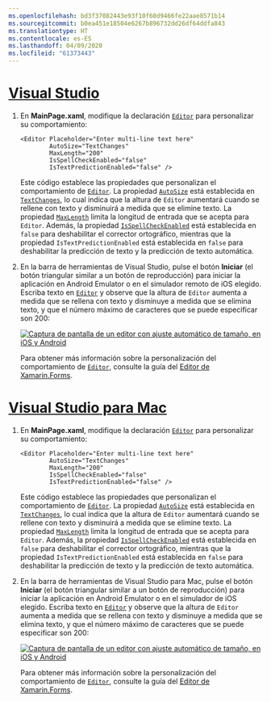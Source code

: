 ```yaml
---
ms.openlocfilehash: bd3f37082443e93f10f60d9466fe22aae8571b14
ms.sourcegitcommit: b0ea451e18504e6267b896732dd26df64ddfa843
ms.translationtype: HT
ms.contentlocale: es-ES
ms.lasthandoff: 04/09/2020
ms.locfileid: "61373443"
---
```

# <a name="visual-studio"></a>[Visual Studio](#tab/vswin)

1. En **MainPage.xaml**, modifique la declaración [`Editor`](xref:Xamarin.Forms.Editor) para personalizar su comportamiento:

    ```xaml
    <Editor Placeholder="Enter multi-line text here"
            AutoSize="TextChanges"
            MaxLength="200"
            IsSpellCheckEnabled="false"
            IsTextPredictionEnabled="false" />
    ```

    Este código establece las propiedades que personalizan el comportamiento de [`Editor`](xref:Xamarin.Forms.Editor). La propiedad [`AutoSize`](xref:Xamarin.Forms.Editor.AutoSize) está establecida en [`TextChanges`](xref:Xamarin.Forms.EditorAutoSizeOption.TextChanges), lo cual indica que la altura de `Editor` aumentará cuando se rellene con texto y disminuirá a medida que se elimine texto. La propiedad [`MaxLength`](xref:Xamarin.Forms.InputView.MaxLength) limita la longitud de entrada que se acepta para `Editor`. Además, la propiedad [`IsSpellCheckEnabled`](xref:Xamarin.Forms.InputView.IsSpellCheckEnabled) está establecida en `false` para deshabilitar el corrector ortográfico, mientras que la propiedad `IsTextPredictionEnabled` está establecida en `false` para deshabilitar la predicción de texto y la predicción de texto automática.

1. En la barra de herramientas de Visual Studio, pulse el botón **Iniciar** (el botón triangular similar a un botón de reproducción) para iniciar la aplicación en Android Emulator o en el simulador remoto de iOS elegido. Escriba texto en [`Editor`](xref:Xamarin.Forms.Entry) y observe que la altura de `Editor` aumenta a medida que se rellena con texto y disminuye a medida que se elimina texto, y que el número máximo de caracteres que se puede especificar son 200:

    [![Captura de pantalla de un editor con ajuste automático de tamaño, en iOS y Android](../images/customize-behavior.png "Editor con ajuste automático de tamaño")](../images/customize-behavior-large.png#lightbox "Editor con ajuste automático de tamaño")

    Para obtener más información sobre la personalización del comportamiento de [`Editor`](xref:Xamarin.Forms.Editor), consulte la guía del [Editor de Xamarin.Forms](~/xamarin-forms/user-interface/text/editor.md).

# <a name="visual-studio-for-mac"></a>[Visual Studio para Mac](#tab/vsmac)

1. En **MainPage.xaml**, modifique la declaración [`Editor`](xref:Xamarin.Forms.Editor) para personalizar su comportamiento:

    ```xaml
    <Editor Placeholder="Enter multi-line text here"
            AutoSize="TextChanges"
            MaxLength="200"
            IsSpellCheckEnabled="false"
            IsTextPredictionEnabled="false" />
    ```

    Este código establece las propiedades que personalizan el comportamiento de [`Editor`](xref:Xamarin.Forms.Editor). La propiedad [`AutoSize`](xref:Xamarin.Forms.Editor.AutoSize) está establecida en [`TextChanges`](xref:Xamarin.Forms.EditorAutoSizeOption.TextChanges), lo cual indica que la altura de `Editor` aumentará cuando se rellene con texto y disminuirá a medida que se elimine texto. La propiedad [`MaxLength`](xref:Xamarin.Forms.InputView.MaxLength) limita la longitud de entrada que se acepta para `Editor`. Además, la propiedad [`IsSpellCheckEnabled`](xref:Xamarin.Forms.InputView.IsSpellCheckEnabled) está establecida en `false` para deshabilitar el corrector ortográfico, mientras que la propiedad `IsTextPredictionEnabled` está establecida en `false` para deshabilitar la predicción de texto y la predicción de texto automática.

1. En la barra de herramientas de Visual Studio para Mac, pulse el botón **Iniciar** (el botón triangular similar a un botón de reproducción) para iniciar la aplicación en Android Emulator o en el simulador de iOS elegido. Escriba texto en [`Editor`](xref:Xamarin.Forms.Entry) y observe que la altura de `Editor` aumenta a medida que se rellena con texto y disminuye a medida que se elimina texto, y que el número máximo de caracteres que se puede especificar son 200:

    [![Captura de pantalla de un editor con ajuste automático de tamaño, en iOS y Android](../images/customize-behavior.png "Editor con ajuste automático de tamaño")](../images/customize-behavior-large.png#lightbox "Editor con ajuste automático de tamaño")

    Para obtener más información sobre la personalización del comportamiento de [`Editor`](xref:Xamarin.Forms.Editor), consulte la guía del [Editor de Xamarin.Forms](~/xamarin-forms/user-interface/text/editor.md).
